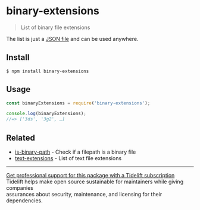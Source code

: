 # binary-extensions

> List of binary file extensions

The list is just a [JSON file](binary-extensions/binary-extensions.json) and can be used anywhere.

## Install

```
$ npm install binary-extensions
```

## Usage

```js
const binaryExtensions = require('binary-extensions');

console.log(binaryExtensions);
//=> ['3ds', '3g2', …]
```

## Related

* [is-binary-path](https://github.com/sindresorhus/is-binary-path) - Check if a filepath is a binary file
* [text-extensions](https://github.com/sindresorhus/text-extensions) - List of text file extensions

***

[Get professional support for this package with a Tidelift subscription](https://tidelift.com/subscription/pkg/npm-binary-extensions?utm\_source=npm-binary-extensions\&utm\_medium=referral\&utm\_campaign=readme)\
Tidelift helps make open source sustainable for maintainers while giving companies\
assurances about security, maintenance, and licensing for their dependencies.
